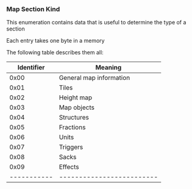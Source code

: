 ### Map Section Kind

This enumeration contains data that is useful to determine the type of a section

Each entry takes one byte in a memory

The following table describes them all:

Identifier | Meaning
-----------|-------------------------
      0x00 | General map information
      0x01 | Tiles
      0x02 | Height map
      0x03 | Map objects
      0x04 | Structures
      0x05 | Fractions
      0x06 | Units
      0x07 | Triggers
      0x08 | Sacks
      0x09 | Effects
-----------|-------------------------
